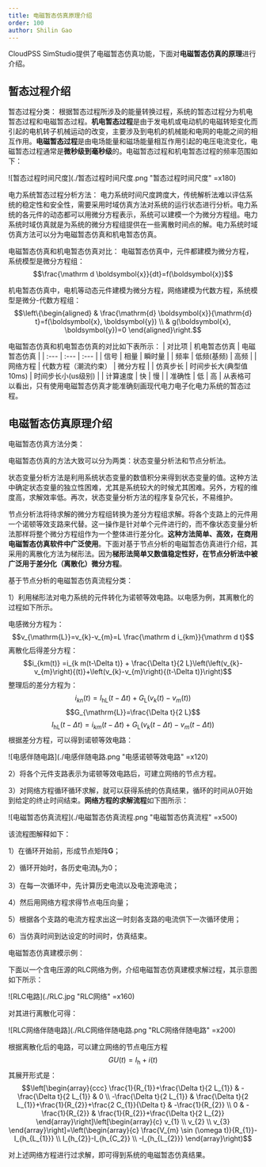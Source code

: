 ```yaml
---
title: 电磁暂态仿真原理介绍
order: 100
author: Shilin Gao
---
```


CloudPSS SimStudio提供了电磁暂态仿真功能，下面对**电磁暂态仿真的原理**进行介绍。

## 暂态过程介绍

**</span>**
 暂态过程分类：
根据暂态过程所涉及的能量转换过程，系统的暂态过程分为机电暂态过程</span>和电磁暂态过程</span>。**机电暂态过程**是由于发电机或电动机的电磁转矩变化而引起的电机转子机械运动的改变，主要涉及到电机的机械能和电网的电能之间的相互作用。**电磁暂态过程**是由电场能量和磁场能量相互作用引起的电压电流变化，电磁暂态过程通常是**微秒级到毫秒级**的。电磁暂态过程和机电暂态过程的频率范围如下：

![暂态过程时间尺度](./暂态过程时间尺度.png "暂态过程时间尺度" =x180)



**</span>**

 电力系统暂态过程分析方法：
电力系统时间尺度跨度大，传统解析法难以评估系统的稳定性和安全性，需要采用时域仿真方法对系统的运行状态进行分析。电力系统的各元件的动态都可以用微分方程表示，系统可以建模一个为微分方程组。电力系统时域仿真就是为系统的微分方程组提供在一些离散时间点的解。电力系统时域仿真方法</span>可以分为电磁暂态仿真</span>和机电暂态仿真</span>。


 电磁暂态仿真和机电暂态仿真对比：
电磁暂态仿真中，元件都建模为微分方程，系统模型是微分方程组：
$$\frac{\mathrm d \boldsymbol{x}}{dt}=f(\boldsymbol{x})$$

机电暂态仿真中，电机等动态元件建模为微分方程，网络建模为代数方程，系统模型是微分-代数方程组：
$$\left\{\begin{aligned}
& \frac{\mathrm{d} \boldsymbol{x}}{\mathrm{d} t}=f(\boldsymbol{x}, \boldsymbol{y}) \\
& g(\boldsymbol{x}, \boldsymbol{y})=0
\end{aligned}\right.$$

电磁暂态仿真和机电暂态仿真的对比如下表所示：
| 对比项 | 机电暂态仿真 | 电磁暂态仿真 |
| :--- | :--- | :--- | 
| 信号 |  相量 | 瞬时量 | 
| 频率 | 低频(基频) | 高频 | 
| 网络方程 | 代数方程（潮流约束） | 微分方程 | 
| 仿真步长 | 时间步长大(典型值10ms) | 时间步长小(us级别) | 
| 计算速度 | 快 | 慢 | 
| 准确性 | 低 | 高 | 
从表格可以看出，只有使用电磁暂态仿真才能准确刻画现代电力电子化电力系统的暂态过程</span>。


## 电磁暂态仿真原理介绍

 电磁暂态仿真方法分类：

电磁暂态仿真的方法大致可以分为两类：状态变量分析法</span>和节点分析法</span>。

状态变量分析方法</span>是利用系统状态变量的数值积分来得到状态变量的值。这种方法中确定状态变量的独立性困难，尤其是系统较大的时候尤其困难。另外，方程的维度高，求解效率低。再次，状态变量分析方法的程序复杂冗长，不易维护。

节点分析法</span>将待求解的微分方程组转换为差分方程组求解。将各个支路上的元件用一个诺顿等效支路来代替。这一操作是针对单个元件进行的，而不像状态变量分析法那样将整个微分方程组作为一个整体进行差分化。**这种方法简单、高效，在商用电磁暂态仿真软件中广泛使用**。下面对基于节点分析的电磁暂态仿真进行介绍，其采用的离散化方法为梯形法。因为**梯形法简单又数值稳定性好，在节点分析法中被广泛用于差分化（离散化）微分方程**。


 基于节点分析的电磁暂态仿真流程分类：

1）利用梯形法对电力系统的元件转化为诺顿等效电路</span>。以电感为例，其离散化的过程如下所示。

电感微分方程为：
$$v_{\mathrm{L}}=v_{k}-v_{m}=L \frac{\mathrm d i_{km}}{\mathrm d t}$$
离散化后得差分方程：
$$i_{km(t)} =i_{k m(t-\Delta t)} + \frac{\Delta t}{2 L}\left(\left(v_{k}-v_{m}\right){(t)}+\left(v_{k}-v_{m}\right){(t-\Delta t)}\right)$$
整理后的差分方程为：
$$i_{k n}(t)=I_{\mathrm{hL}}(t-\Delta t)+G_{\mathrm{L}}\left(v_{k}(t)-v_{m}(t)\right)$$
$$G_{\mathrm{L}}=\frac{\Delta t}{2 L}$$
$$I_{\mathrm{hL}}(t-\Delta t)=i_{k m}(t-\Delta t)+G_{\mathrm{L}}\left(v_{k}(t-\Delta t)-v_{m}(t-\Delta t)\right)$$
根据差分方程，可以得到诺顿等效电路：

![电感伴随电路](./电感伴随电路.png "电感诺顿等效电路" =x120)

2）将各个元件支路表示为诺顿等效电路后，可建立网络的节点方程</span>。

3）对网络方程循环循环求解，就可以获得系统的仿真结果，循环的时间从0开始到给定的终止时间结束</span>。**网络方程的求解流程**如下图所示：

![电磁暂态仿真流程](./电磁暂态仿真流程.png "电磁暂态仿真流程" =x500)

该流程图解释如下：

1）在循环开始前，形成节点矩阵$\boldsymbol G$；

2）循环开始时，各历史电流$\boldsymbol I_{\mathrm h}$为0；

3）在每一次循环中，先计算历史电流以及电流源电流；

4）然后用网络方程求得节点电压向量；

5）根据各个支路的电流方程求出这一时刻各支路的电流供下一次循环使用；

6）当仿真时间到达设定的时间时，仿真结束。


 电磁暂态仿真建模示例：

下面以一个含电压源的RLC网络为例，介绍电磁暂态仿真建模求解过程，其示意图如下所示：

![RLC电路](./RLC.jpg "RLC网络" =x160)

对其进行离散化可得：

![RLC网络伴随电路](./RLC网络伴随电路.png "RLC网络伴随电路" =x200)

根据离散化后的电路，可以建立网络的节点电压方程
$$G U(t)=I_{\mathrm{h}}+i(t)$$
其展开形式是：
$$\left[\begin{array}{ccc}
\frac{1}{R_{1}}+\frac{\Delta t}{2 L_{1}} & -\frac{\Delta t}{2 L_{1}} & 0 \\
-\frac{\Delta t}{2 L_{1}} & \frac{\Delta t}{2 L_{1}}+\frac{1}{R_{2}}+\frac{2 C_{1}}{\Delta t} & -\frac{1}{R_{2}} \\
0 & -\frac{1}{R_{2}} & \frac{1}{R_{2}}+\frac{\Delta t}{2 L_{2}}
\end{array}\right]\left[\begin{array}{c}
v_{1} \\
v_{2} \\
v_{3}
\end{array}\right]=\left(\begin{array}{c}
\frac{V_{m} \sin (\omega t)}{R_{1}}-I_{h_{L_{1}}} \\
I_{h_{2}}-I_{h_{C_2}} \\
-I_{h_{L_{2}}}
\end{array}\right)$$

对上述网络方程进行过求解，即可得到系统的电磁暂态仿真结果。


